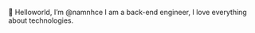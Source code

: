 👋 Helloworld, I’m @namnhce
I am a back-end engineer, I love everything about technologies.


<!---
namnhce/namnhce is a ✨ special ✨ repository because its `README.md` (this file) appears on your GitHub profile.
You can click the Preview link to take a look at your changes.
--->
